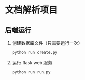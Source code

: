 # 文档解析项目

## 后端运行

1. 创建数据库文件（只需要运行一次）

   ```python
   python run create.py
   ```

2. 运行 flask web 服务

   ```python
   python run run.py
   ```

   

